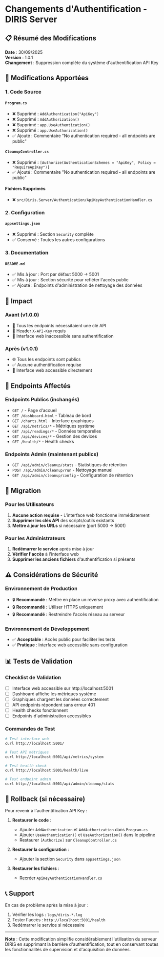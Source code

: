 # Changements d'Authentification - DIRIS Server

## 📋 Résumé des Modifications

**Date** : 30/09/2025  
**Version** : 1.0.1  
**Changement** : Suppression complète du système d'authentification API Key

## 🔄 Modifications Apportées

### 1. Code Source

#### `Program.cs`
- ❌ Supprimé : `AddAuthentication("ApiKey")`
- ❌ Supprimé : `AddAuthorization()`
- ❌ Supprimé : `app.UseAuthentication()`
- ❌ Supprimé : `app.UseAuthorization()`
- ✅ Ajouté : Commentaire "No authentication required - all endpoints are public"

#### `CleanupController.cs`
- ❌ Supprimé : `[Authorize(AuthenticationSchemes = "ApiKey", Policy = "RequireApiKey")]`
- ✅ Ajouté : Commentaire "No authentication required - all endpoints are public"

#### Fichiers Supprimés
- ❌ `src/Diris.Server/Authentication/ApiKeyAuthenticationHandler.cs`

### 2. Configuration

#### `appsettings.json`
- ❌ Supprimé : Section `Security` complète
- ✅ Conservé : Toutes les autres configurations

### 3. Documentation

#### `README.md`
- ✅ Mis à jour : Port par défaut 5000 → 5001
- ✅ Mis à jour : Section sécurité pour refléter l'accès public
- ✅ Ajouté : Endpoints d'administration de nettoyage des données

## 🎯 Impact

### Avant (v1.0.0)
- 🔐 Tous les endpoints nécessitaient une clé API
- 🔑 Header `X-API-Key` requis
- 🚫 Interface web inaccessible sans authentification

### Après (v1.0.1)
- 🌐 Tous les endpoints sont publics
- ✅ Aucune authentification requise
- 🎉 Interface web accessible directement

## 🔧 Endpoints Affectés

### Endpoints Publics (inchangés)
- `GET /` - Page d'accueil
- `GET /dashboard.html` - Tableau de bord
- `GET /charts.html` - Interface graphiques
- `GET /api/metrics/*` - Métriques système
- `GET /api/readings/*` - Données temporelles
- `GET /api/devices/*` - Gestion des devices
- `GET /health/*` - Health checks

### Endpoints Admin (maintenant publics)
- `GET /api/admin/cleanup/stats` - Statistiques de rétention
- `POST /api/admin/cleanup/run` - Nettoyage manuel
- `GET /api/admin/cleanup/config` - Configuration de rétention

## 🚀 Migration

### Pour les Utilisateurs
1. **Aucune action requise** - L'interface web fonctionne immédiatement
2. **Supprimer les clés API** des scripts/outils existants
3. **Mettre à jour les URLs** si nécessaire (port 5000 → 5001)

### Pour les Administrateurs
1. **Redémarrer le service** après mise à jour
2. **Vérifier l'accès** à l'interface web
3. **Supprimer les anciens fichiers** d'authentification si présents

## ⚠️ Considérations de Sécurité

### Environnement de Production
- 🔒 **Recommandé** : Mettre en place un reverse proxy avec authentification
- 🔒 **Recommandé** : Utiliser HTTPS uniquement
- 🔒 **Recommandé** : Restreindre l'accès réseau au serveur

### Environnement de Développement
- ✅ **Acceptable** : Accès public pour faciliter les tests
- ✅ **Pratique** : Interface web accessible sans configuration

## 📊 Tests de Validation

### Checklist de Validation
- [ ] Interface web accessible sur http://localhost:5001
- [ ] Dashboard affiche les métriques système
- [ ] Graphiques chargent les données correctement
- [ ] API endpoints répondent sans erreur 401
- [ ] Health checks fonctionnent
- [ ] Endpoints d'administration accessibles

### Commandes de Test
```bash
# Test interface web
curl http://localhost:5001/

# Test API métriques
curl http://localhost:5001/api/metrics/system

# Test health check
curl http://localhost:5001/health/live

# Test endpoint admin
curl http://localhost:5001/api/admin/cleanup/stats
```

## 🔄 Rollback (si nécessaire)

Pour revenir à l'authentification API Key :

1. **Restaurer le code** :
   - Ajouter `AddAuthentication` et `AddAuthorization` dans `Program.cs`
   - Ajouter `UseAuthentication()` et `UseAuthorization()` dans le pipeline
   - Restaurer `[Authorize]` sur `CleanupController.cs`

2. **Restaurer la configuration** :
   - Ajouter la section `Security` dans `appsettings.json`

3. **Restaurer les fichiers** :
   - Recréer `ApiKeyAuthenticationHandler.cs`

## 📞 Support

En cas de problème après la mise à jour :
1. Vérifier les logs : `logs/diris-*.log`
2. Tester l'accès : `http://localhost:5001/health`
3. Redémarrer le service si nécessaire

---

**Note** : Cette modification simplifie considérablement l'utilisation du serveur DIRIS en supprimant la barrière d'authentification, tout en conservant toutes les fonctionnalités de supervision et d'acquisition de données.

